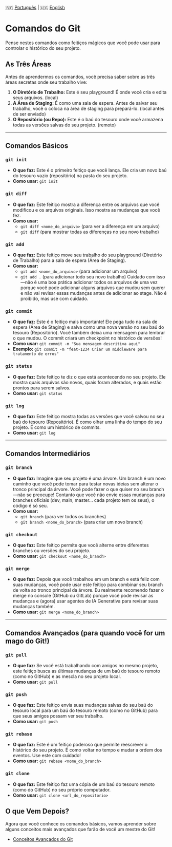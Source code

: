 🇧🇷 [Português](./COMMANDS.md) | 🇺🇸 [English](../COMMANDS.md)

# Comandos do Git

Pense nestes comandos como feitiços mágicos que você pode usar para controlar o histórico do seu projeto.

## As Três Áreas

Antes de aprendermos os comandos, você precisa saber sobre as três áreas secretas onde seu trabalho vive:

1. **O Diretório de Trabalho:** Este é seu playground! É onde você cria e edita seus arquivos. (local)
2. **A Área de Staging:** É como uma sala de espera. Antes de salvar seu trabalho, você o coloca na área de staging para prepará-lo. (local antes de ser enviado)
3. **O Repositório (ou Repo):** Este é o baú do tesouro onde você armazena todas as versões salvas do seu projeto. (remoto)

---

## Comandos Básicos

### `git init`

- **O que faz:** Este é o primeiro feitiço que você lança. Ele cria um novo baú do tesouro vazio (repositório) na pasta do seu projeto.
- **Como usar:** `git init`

### `git diff`

- **O que faz:** Este feitiço mostra a diferença entre os arquivos que você modificou e os arquivos originais. Isso mostra as mudanças que você fez.
- **Como usar:**
  - `git diff <nome_do_arquivo>` (para ver a diferença em um arquivo)
  - `git diff` (para mostrar todas as diferenças no seu novo trabalho)

### `git add`

- **O que faz:** Este feitiço move seu trabalho do seu playground (Diretório de Trabalho) para a sala de espera (Área de Staging).
- **Como usar:**
  - `git add <nome_do_arquivo>` (para adicionar um arquivo)
  - `git add .` (para adicionar todo seu novo trabalho) Cuidado com isso—não é uma boa prática adicionar todos os arquivos de uma vez porque você pode adicionar alguns arquivos que mudou sem querer e não vai revisar essas mudanças antes de adicionar ao stage. Não é proibido, mas use com cuidado.

### `git commit`

- **O que faz:** Este é o feitiço mais importante! Ele pega tudo na sala de espera (Área de Staging) e salva como uma nova versão no seu baú do tesouro (Repositório). Você também deixa uma mensagem para lembrar o que mudou. O commit criará um checkpoint no histórico de versões!
- **Como usar:** `git commit -m "Sua mensagem descritiva aqui"`
- **Exemplo:** `git commit -m "feat-1234 Criar um middleware para tratamento de erros"`

### `git status`

- **O que faz:** Este feitiço te diz o que está acontecendo no seu projeto. Ele mostra quais arquivos são novos, quais foram alterados, e quais estão prontos para serem salvos.
- **Como usar:** `git status`

### `git log`

- **O que faz:** Este feitiço mostra todas as versões que você salvou no seu baú do tesouro (Repositório). É como olhar uma linha do tempo do seu projeto. É como um histórico de commits.
- **Como usar:** `git log`

---

## Comandos Intermediários

### `git branch`

- **O que faz:** Imagine que seu projeto é uma árvore. Um branch é um novo caminho que você pode tomar para testar novas ideias sem alterar o tronco principal da árvore. Você pode fazer o que quiser no seu branch—não se preocupe! Contanto que você não envie essas mudanças para branches oficiais (dev, main, master... cada projeto tem os seus), o código é só seu.
- **Como usar:**
  - `git branch` (para ver todos os branches)
  - `git branch <nome_do_branch>` (para criar um novo branch)

### `git checkout`

- **O que faz:** Este feitiço permite que você alterne entre diferentes branches ou versões do seu projeto.
- **Como usar:** `git checkout <nome_do_branch>`

### `git merge`

- **O que faz:** Depois que você trabalhou em um branch e está feliz com suas mudanças, você pode usar este feitiço para combinar seu branch de volta ao tronco principal da árvore. Eu realmente recomendo fazer o merge no console (GitHub ou GitLab) porque você pode revisar as mudanças e (agora) usar agentes de IA Generativa para revisar suas mudanças também.
- **Como usar:** `git merge <nome_do_branch>`

---

## Comandos Avançados (para quando você for um mago do Git!)

### `git pull`

- **O que faz:** Se você está trabalhando com amigos no mesmo projeto, este feitiço busca as últimas mudanças de um baú do tesouro remoto (como no GitHub) e as mescla no seu projeto local.
- **Como usar:** `git pull`

### `git push`

- **O que faz:** Este feitiço envia suas mudanças salvas do seu baú do tesouro local para um baú do tesouro remoto (como no GitHub) para que seus amigos possam ver seu trabalho.
- **Como usar:** `git push`

### `git rebase`

- **O que faz:** Este é um feitiço poderoso que permite reescrever o histórico do seu projeto. É como voltar no tempo e mudar a ordem dos eventos. Use este com cuidado!
- **Como usar:** `git rebase <nome_do_branch>`

### `git clone`

- **O que faz:** Este feitiço faz uma cópia de um baú do tesouro remoto (como do GitHub) no seu próprio computador.
- **Como usar:** `git clone <url_do_repositorio>`

## O que Vem Depois?

Agora que você conhece os comandos básicos, vamos aprender sobre alguns conceitos mais avançados que farão de você um mestre do Git!

- [Conceitos Avançados do Git](./ADVANCED_CONCEPTS.md)
